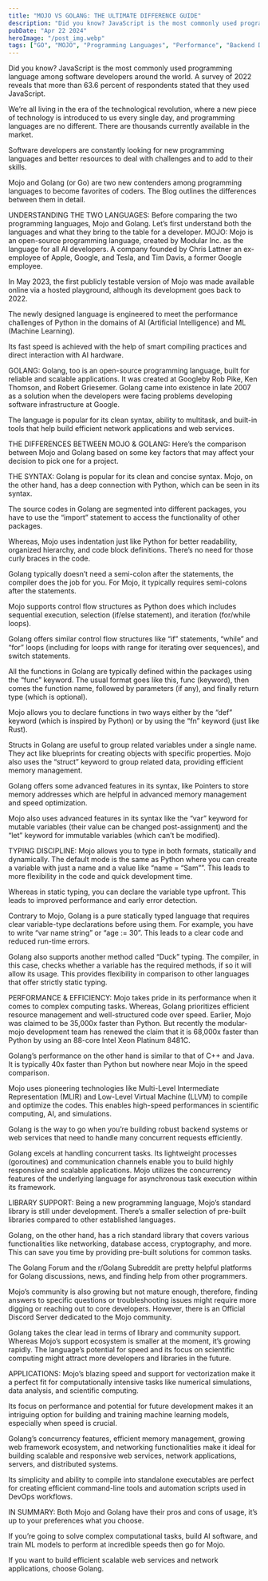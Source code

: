 ```yaml
---
title: "MOJO VS GOLANG: THE ULTIMATE DIFFERENCE GUIDE"
description: "Did you know? JavaScript is the most commonly used programming language among software developers around the world. A survey of 2022 reveals that more than 63.6 percent of respondents stated that they used JavaScript."
pubDate: "Apr 22 2024"
heroImage: "/post_img.webp"
tags: ["GO", "MOJO", "Programming Languages", "Performance", "Backend Development"]
---
```


Did you know? JavaScript is the most commonly used programming language among software developers around the world. A survey of 2022 reveals that more than 63.6 percent of respondents stated that they used JavaScript.

We’re all living in the era of the technological revolution, where a new piece of technology is introduced to us every single day, and programming languages are no different. There are thousands currently available in the market.

Software developers are constantly looking for new programming languages and better resources to deal with challenges and to add to their skills.

Mojo and Golang (or Go) are two new contenders among programming languages to become favorites of coders. The Blog outlines the differences between them in detail.


UNDERSTANDING THE TWO LANGUAGES:
Before comparing the two programming languages, Mojo and Golang. Let’s first understand both the languages and what they bring to the table for a developer.
MOJO:
Mojo is an open-source programming language, created by Modular Inc. as the language for all AI developers. A company founded by Chris Lattner an ex-employee of Apple, Google, and Tesla, and Tim Davis, a former Google employee.

In May 2023, the first publicly testable version of Mojo was made available online via a hosted playground, although its development goes back to 2022.

The newly designed language is engineered to meet the performance challenges of Python in the domains of AI (Artificial Intelligence) and ML (Machine Learning).

Its fast speed is achieved with the help of smart compiling practices and direct interaction with AI hardware.


GOLANG:
Golang, too is an open-source programming language, built for reliable and scalable applications. It was created at Googleby Rob Pike, Ken Thomson, and Robert Griesemer.
Golang came into existence in late 2007 as a solution when the developers were facing problems developing software infrastructure at Google.

The language is popular for its clean syntax, ability to multitask, and built-in tools that help build efficient network applications and web services.

THE DIFFERENCES BETWEEN MOJO & GOLANG:
Here’s the comparison between Mojo and Golang based on some key factors that may affect your decision to pick one for a project.


THE SYNTAX:
Golang is popular for its clean and concise syntax. Mojo, on the other hand, has a deep connection with Python, which can be seen in its syntax.

The source codes in Golang are segmented into different packages, you have to use the “import” statement to access the functionality of other packages.

Whereas, Mojo uses indentation just like Python for better readability, organized hierarchy, and code block definitions. There’s no need for those curly braces in the code.

Golang typically doesn’t need a semi-colon after the statements, the compiler does the job for you. For Mojo, it typically requires semi-colons after the statements.

Mojo supports control flow structures as Python does which includes sequential execution, selection (if/else statement), and iteration (for/while loops).

Golang offers similar control flow structures like “if” statements, “while” and “for” loops (including for loops with range for iterating over sequences), and switch statements.

All the functions in Golang are typically defined within the packages using the “func” keyword. The usual format goes like this, func (keyword), then comes the function name, followed by parameters (if any), and finally return type (which is optional).

Mojo allows you to declare functions in two ways either by the “def” keyword (which is inspired by Python) or by using the “fn” keyword (just like Rust).

Structs in Golang are useful to group related variables under a single name. They act like blueprints for creating objects with specific properties. Mojo also uses the “struct” keyword to group related data, providing efficient memory management.

Golang offers some advanced features in its syntax, like Pointers to store memory addresses which are helpful in advanced memory management and speed optimization.

Mojo also uses advanced features in its syntax like the “var” keyword for mutable variables (their value can be changed post-assignment) and the “let” keyword for immutable variables (which can’t be modified).

TYPING DISCIPLINE:
Mojo allows you to type in both formats, statically and dynamically. The default mode is the same as Python where you can create a variable with just a name and a value like “name = “Sam””. This leads to more flexibility in the code and quick development time.

Whereas in static typing, you can declare the variable type upfront. This leads to improved performance and early error detection.

Contrary to Mojo, Golang is a pure statically typed language that requires clear variable-type declarations before using them. For example, you have to write “var name string” or “age := 30”. This leads to a clear code and reduced run-time errors.

Golang also supports another method called “Duck” typing. The compiler, in this case, checks whether a variable has the required methods, if so it will allow its usage. This provides flexibility in comparison to other languages that offer strictly static typing.


PERFORMANCE & EFFICIENCY:
Mojo takes pride in its performance when it comes to complex computing tasks. Whereas, Golang prioritizes efficient resource management and well-structured code over speed.
Earlier, Mojo was claimed to be 35,000x faster than Python. But recently the modular-mojo development team has renewed the claim that it is 68,000x faster than Python by using an 88-core Intel Xeon Platinum 8481C.

Golang’s performance on the other hand is similar to that of C++ and Java. It is typically 40x faster than Python but nowhere near Mojo in the speed comparison.

Mojo uses pioneering technologies like Multi-Level Intermediate Representation (MLIR) and Low-Level Virtual Machine (LLVM) to compile and optimize the codes. This enables high-speed performances in scientific computing, AI, and simulations.

Golang is the way to go when you’re building robust backend systems or web services that need to handle many concurrent requests efficiently.

Golang excels at handling concurrent tasks. Its lightweight processes (goroutines) and communication channels enable you to build highly responsive and scalable applications.
Mojo utilizes the concurrency features of the underlying language for asynchronous task execution within its framework.


LIBRARY SUPPORT:
Being a new programming language, Mojo’s standard library is still under development. There’s a smaller selection of pre-built libraries compared to other established languages.

Golang, on the other hand, has a rich standard library that covers various functionalities like networking, database access, cryptography, and more. This can save you time by providing pre-built solutions for common tasks.

The Golang Forum and the r/Golang Subreddit are pretty helpful platforms for Golang discussions, news, and finding help from other programmers.

Mojo’s community is also growing but not mature enough, therefore, finding answers to specific questions or troubleshooting issues might require more digging or reaching out to core developers.
However, there is an Official Discord Server dedicated to the Mojo community.

Golang takes the clear lead in terms of library and community support. Whereas Mojo’s support ecosystem is smaller at the moment, it’s growing rapidly. The language’s potential for speed and its focus on scientific computing might attract more developers and libraries in the future.


APPLICATIONS:
Mojo’s blazing speed and support for vectorization make it a perfect fit for computationally intensive tasks like numerical simulations, data analysis, and scientific computing.

Its focus on performance and potential for future development makes it an intriguing option for building and training machine learning models, especially when speed is crucial.

Golang’s concurrency features, efficient memory management, growing web framework ecosystem, and networking functionalities make it ideal for building scalable and responsive web services, network applications, servers, and distributed systems.

Its simplicity and ability to compile into standalone executables are perfect for creating efficient command-line tools and automation scripts used in DevOps workflows.


IN SUMMARY:
Both Mojo and Golang have their pros and cons of usage, it’s up to your preferences what you choose.

If you’re going to solve complex computational tasks, build AI software, and train ML models to perform at incredible speeds then go for Mojo.

If you want to build efficient scalable web services and network applications, choose Golang.
